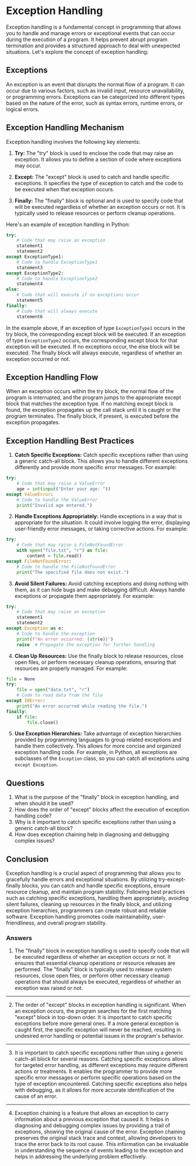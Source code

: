 # Exception Handling

Exception handling is a fundamental concept in programming that allows you to handle and manage errors or exceptional events that can occur during the execution of a program. It helps prevent abrupt program termination and provides a structured approach to deal with unexpected situations. Let's explore the concept of exception handling:

## Exceptions

An exception is an event that disrupts the normal flow of a program. It can occur due to various factors, such as invalid input, resource unavailability, or programming errors. Exceptions can be categorized into different types based on the nature of the error, such as syntax errors, runtime errors, or logical errors.

## Exception Handling Mechanism

Exception handling involves the following key elements:

1. **Try:** The "try" block is used to enclose the code that may raise an exception. It allows you to define a section of code where exceptions may occur.

2. **Except:** The "except" block is used to catch and handle specific exceptions. It specifies the type of exception to catch and the code to be executed when that exception occurs.

3. **Finally:** The "finally" block is optional and is used to specify code that will be executed regardless of whether an exception occurs or not. It is typically used to release resources or perform cleanup operations.

Here's an example of exception handling in Python:

```python
try:
    # Code that may raise an exception
    statement1
    statement2
except ExceptionType1:
    # Code to handle ExceptionType1
    statement3
except ExceptionType2:
    # Code to handle ExceptionType2
    statement4
else:
    # Code that will execute if no exceptions occur
    statement5
finally:
    # Code that will always execute
    statement6
```

In the example above, if an exception of type `ExceptionType1` occurs in the try block, the corresponding except block will be executed. If an exception of type `ExceptionType2` occurs, the corresponding except block for that exception will be executed. If no exceptions occur, the else block will be executed. The finally block will always execute, regardless of whether an exception occurred or not.

## Exception Handling Flow

When an exception occurs within the try block, the normal flow of the program is interrupted, and the program jumps to the appropriate except block that matches the exception type. If no matching except block is found, the exception propagates up the call stack until it is caught or the program terminates. The finally block, if present, is executed before the exception propagates.

## Exception Handling Best Practices

1. **Catch Specific Exceptions:** Catch specific exceptions rather than using a generic catch-all block. This allows you to handle different exceptions differently and provide more specific error messages. For example:

```python
try:
    # Code that may raise a ValueError
    age = int(input("Enter your age: "))
except ValueError:
    # Code to handle the ValueError
    print("Invalid age entered.")
```

2. **Handle Exceptions Appropriately:** Handle exceptions in a way that is appropriate for the situation. It could involve logging the error, displaying user-friendly error messages, or taking corrective actions. For example:

```python
try:
    # Code that may raise a FileNotFoundError
    with open("file.txt", "r") as file:
        content = file.read()
except FileNotFoundError:
    # Code to handle the FileNotFoundError
    print("The specified file does not exist.")
```

3. **Avoid Silent Failures:** Avoid catching exceptions and doing nothing with them, as it can hide bugs and make debugging difficult. Always handle exceptions or propagate them appropriately. For example:

```python
try:
    # Code that may raise an exception
    statement1
    statement2
except Exception as e:
    # Code to handle the exception
    print(f"An error occurred: {str(e)}")
    raise  # Propagate the exception for further handling
```

4. **Clean Up Resources:** Use the finally block to release resources, close open files, or perform necessary cleanup operations, ensuring that resources are properly managed. For example:

```python
file = None
try:
    file = open("data.txt", "r")
    # Code to read data from the file
except IOError:
    print("An error occurred while reading the file.")
finally:
    if file:
        file.close()
```

5. **Use Exception Hierarchies:** Take advantage of exception hierarchies provided by programming languages to group related exceptions and handle them collectively. This allows for more concise and organized exception handling code. For example, in Python, all exceptions are subclasses of the `Exception` class, so you can catch all exceptions using `except Exception`.

## Questions

1. What is the purpose of the "finally" block in exception handling, and when should it be used?
2. How does the order of "except" blocks affect the execution of exception handling code?
3. Why is it important to catch specific exceptions rather than using a generic catch-all block?
4. How does exception chaining help in diagnosing and debugging complex issues?

## Conclusion

Exception handling is a crucial aspect of programming that allows you to gracefully handle errors and exceptional situations. By utilizing try-except-finally blocks, you can catch and handle specific exceptions, ensure resource cleanup, and maintain program stability. Following best practices such as catching specific exceptions, handling them appropriately, avoiding silent failures, cleaning up resources in the finally block, and utilizing exception hierarchies, programmers can create robust and reliable software. Exception handling promotes code maintainability, user-friendliness, and overall program stability.

### Answers

1. The "finally" block in exception handling is used to specify code that will be executed regardless of whether an exception occurs or not. It ensures that essential cleanup operations or resource releases are performed. The "finally" block is typically used to release system resources, close open files, or perform other necessary cleanup operations that should always be executed, regardless of whether an exception was raised or not.

---

2. The order of "except" blocks in exception handling is significant. When an exception occurs, the program searches for the first matching "except" block in top-down order. It is important to catch specific exceptions before more general ones. If a more general exception is caught first, the specific exception will never be reached, resulting in undesired error handling or potential issues in the program's behavior.

---

3. It is important to catch specific exceptions rather than using a generic catch-all block for several reasons. Catching specific exceptions allows for targeted error handling, as different exceptions may require different actions or treatments. It enables the programmer to provide more specific error messages or perform specific operations based on the type of exception encountered. Catching specific exceptions also helps with debugging, as it allows for more accurate identification of the cause of an error.

---

4. Exception chaining is a feature that allows an exception to carry information about a previous exception that caused it. It helps in diagnosing and debugging complex issues by providing a trail of exceptions, showing the original cause of the error. Exception chaining preserves the original stack trace and context, allowing developers to trace the error back to its root cause. This information can be invaluable in understanding the sequence of events leading to the exception and helps in addressing the underlying problem effectively.
